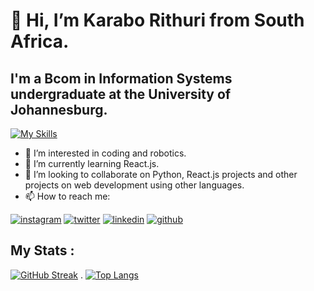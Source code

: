 # 👋 Hi, I’m Karabo Rithuri from South Africa.
## I'm a Bcom in Information Systems undergraduate at the University of Johannesburg. 

[![My Skills](https://skills.thijs.gg/icons?i=python,html,css,bootstrap,js,git,react)](https://skills.thijs.gg)

- 👀 I’m interested in coding and robotics.
- 🌱 I’m currently learning React.js.
- 💞️ I’m looking to collaborate on Python, React.js projects and other projects on web development using other languages.
-  📫 How to reach me:
<!--social media buttons -->
   [![instagram](https://github.com/shikhar1020jais1/Git-Social/blob/master/Icons/Instagram.png (Instagram))][2]
   [![twitter](https://github.com/shikhar1020jais1/Git-Social/blob/master/Icons/Twitter.png (Twitter))][3]
   [![linkedin](https://github.com/shikhar1020jais1/Git-Social/blob/master/Icons/LinkedIn.png (LinkedIn))][4]
   [![github](https://github.com/shikhar1020jais1/Git-Social/blob/master/Icons/Github.png (Github))][5]

<!--Links to social media icoons-->
  [2]: https://www.instagram.com/skariba_119
  [3]: https://www.twitter.com/KaraboRithuri_
  [4]: https://www.linkedin.com/in/karabo-rithuri-422883196
  [5]: https://www.github.com/KRihuri

## My Stats :
[![GitHub Streak](http://github-readme-streak-stats.herokuapp.com?user=KRithuri&theme=dark&border_radius=4.8&date_format=M%20j%5B%2C%20Y%5D)](https://git.io/streak-stats) . [![Top Langs](https://github-readme-stats.vercel.app/api/top-langs/?username=KRithuri&layout=compact&theme=dark&border_radius=4.8)](https://github.com/KRithuri)
<!---
KRithuri/KRithuri is a ✨ special ✨ repository because its `README.md` (this file) appears on your GitHub profile.
You can click the Preview link to take a look at your changes.
--->
